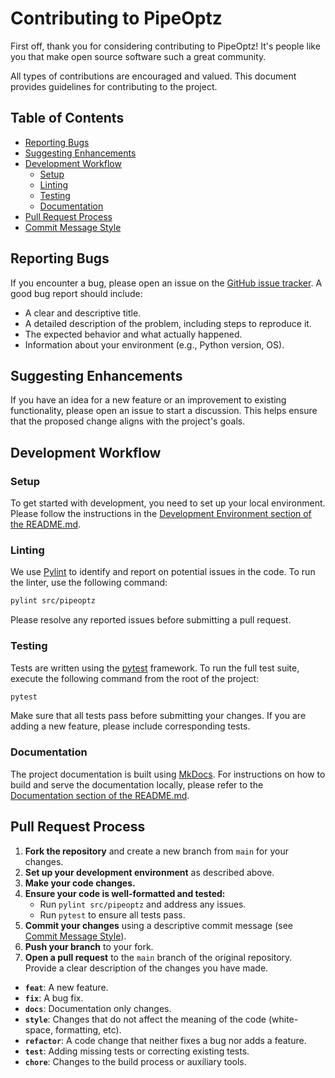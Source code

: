# Contributing to PipeOptz

First off, thank you for considering contributing to PipeOptz! It's people like you that make open source software such a great community.

All types of contributions are encouraged and valued. This document provides guidelines for contributing to the project.

## Table of Contents
- [Reporting Bugs](#reporting-bugs)
- [Suggesting Enhancements](#suggesting-enhancements)
- [Development Workflow](#development-workflow)
  - [Setup](#setup)
  - [Linting](#linting)
  - [Testing](#testing)
  - [Documentation](#documentation)
- [Pull Request Process](#pull-request-process)
- [Commit Message Style](#commit-message-style)

## Reporting Bugs

If you encounter a bug, please open an issue on the [GitHub issue tracker](https://github.com/centralelyon/pipeoptz/issues). A good bug report should include:

- A clear and descriptive title.
- A detailed description of the problem, including steps to reproduce it.
- The expected behavior and what actually happened.
- Information about your environment (e.g., Python version, OS).

## Suggesting Enhancements

If you have an idea for a new feature or an improvement to existing functionality, please open an issue to start a discussion. This helps ensure that the proposed change aligns with the project's goals.

## Development Workflow

### Setup

To get started with development, you need to set up your local environment. Please follow the instructions in the [Development Environment section of the README.md](./README.md#development-environment).

### Linting

We use [Pylint](https://www.pylint.org/) to identify and report on potential issues in the code. To run the linter, use the following command:

```bash
pylint src/pipeoptz
```

Please resolve any reported issues before submitting a pull request.

### Testing

Tests are written using the [pytest](https://docs.pytest.org/) framework. To run the full test suite, execute the following command from the root of the project:

```bash
pytest
```

Make sure that all tests pass before submitting your changes. If you are adding a new feature, please include corresponding tests.

### Documentation

The project documentation is built using [MkDocs](https://www.mkdocs.org/). For instructions on how to build and serve the documentation locally, please refer to the [Documentation section of the README.md](./README.md#documentation).

## Pull Request Process

1.  **Fork the repository** and create a new branch from `main` for your changes.
2.  **Set up your development environment** as described above.
3.  **Make your code changes.**
4.  **Ensure your code is well-formatted and tested:**
    - Run `pylint src/pipeoptz` and address any issues.
    - Run `pytest` to ensure all tests pass.
5.  **Commit your changes** using a descriptive commit message (see [Commit Message Style](#commit-message-style)).
6.  **Push your branch** to your fork.
7.  **Open a pull request** to the `main` branch of the original repository. Provide a clear description of the changes you have made.

- **`feat`**: A new feature.
- **`fix`**: A bug fix.
- **`docs`**: Documentation only changes.
- **`style`**: Changes that do not affect the meaning of the code (white-space, formatting, etc).
- **`refactor`**: A code change that neither fixes a bug nor adds a feature.
- **`test`**: Adding missing tests or correcting existing tests.
- **`chore`**: Changes to the build process or auxiliary tools.